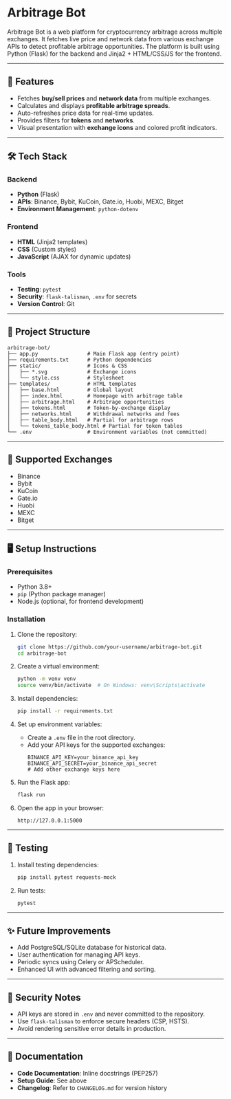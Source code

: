 # Arbitrage Bot

Arbitrage Bot is a web platform for cryptocurrency arbitrage across multiple exchanges. It fetches live price and network data from various exchange APIs to detect profitable arbitrage opportunities. The platform is built using Python (Flask) for the backend and Jinja2 + HTML/CSS/JS for the frontend.

---

## 🚀 Features

- Fetches **buy/sell prices** and **network data** from multiple exchanges.
- Calculates and displays **profitable arbitrage spreads**.
- Auto-refreshes price data for real-time updates.
- Provides filters for **tokens** and **networks**.
- Visual presentation with **exchange icons** and colored profit indicators.

---

## 🛠️ Tech Stack

### Backend
- **Python** (Flask)
- **APIs**: Binance, Bybit, KuCoin, Gate.io, Huobi, MEXC, Bitget
- **Environment Management**: `python-dotenv`

### Frontend
- **HTML** (Jinja2 templates)
- **CSS** (Custom styles)
- **JavaScript** (AJAX for dynamic updates)

### Tools
- **Testing**: `pytest`
- **Security**: `flask-talisman`, `.env` for secrets
- **Version Control**: Git

---

## 📂 Project Structure

```
arbitrage-bot/
├── app.py                # Main Flask app (entry point)
├── requirements.txt      # Python dependencies
├── static/               # Icons & CSS
│   ├── *.svg             # Exchange icons
│   └── style.css         # Stylesheet
├── templates/            # HTML templates
│   ├── base.html         # Global layout
│   ├── index.html        # Homepage with arbitrage table
│   ├── arbitrage.html    # Arbitrage opportunities
│   ├── tokens.html       # Token-by-exchange display
│   ├── networks.html     # Withdrawal networks and fees
│   ├── table_body.html   # Partial for arbitrage rows
│   └── tokens_table_body.html # Partial for token tables
└── .env                  # Environment variables (not committed)
```

---

## 🔌 Supported Exchanges

- Binance
- Bybit
- KuCoin
- Gate.io
- Huobi
- MEXC
- Bitget

---

## 🖥️ Setup Instructions

### Prerequisites
- Python 3.8+
- `pip` (Python package manager)
- Node.js (optional, for frontend development)

### Installation

1. Clone the repository:
   ```bash
   git clone https://github.com/your-username/arbitrage-bot.git
   cd arbitrage-bot
   ```

2. Create a virtual environment:
   ```bash
   python -m venv venv
   source venv/bin/activate  # On Windows: venv\Scripts\activate
   ```

3. Install dependencies:
   ```bash
   pip install -r requirements.txt
   ```

4. Set up environment variables:
   - Create a `.env` file in the root directory.
   - Add your API keys for the supported exchanges:
     ```
     BINANCE_API_KEY=your_binance_api_key
     BINANCE_API_SECRET=your_binance_api_secret
     # Add other exchange keys here
     ```

5. Run the Flask app:
   ```bash
   flask run
   ```

6. Open the app in your browser:
   ```
   http://127.0.0.1:5000
   ```

---

## 🧪 Testing

1. Install testing dependencies:
   ```bash
   pip install pytest requests-mock
   ```

2. Run tests:
   ```bash
   pytest
   ```

---

## ✨ Future Improvements

- Add PostgreSQL/SQLite database for historical data.
- User authentication for managing API keys.
- Periodic syncs using Celery or APScheduler.
- Enhanced UI with advanced filtering and sorting.

---

## 🔐 Security Notes

- API keys are stored in `.env` and never committed to the repository.
- Use `flask-talisman` to enforce secure headers (CSP, HSTS).
- Avoid rendering sensitive error details in production.

---

## 📄 Documentation

- **Code Documentation**: Inline docstrings (PEP257)
- **Setup Guide**: See above
- **Changelog**: Refer to `CHANGELOG.md` for version history
